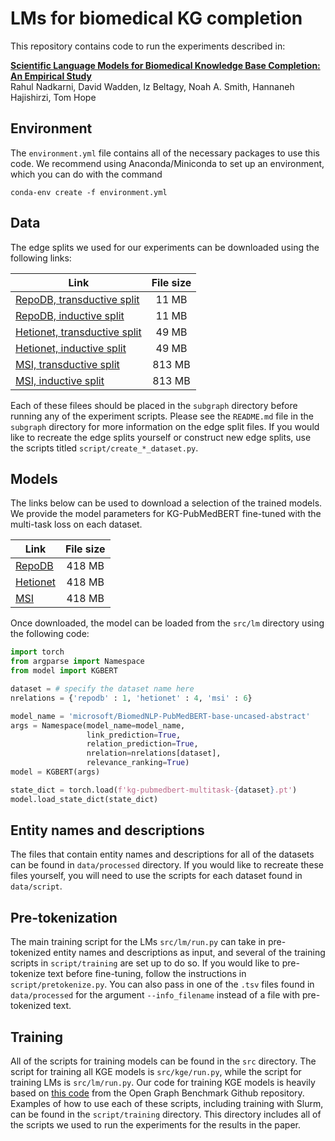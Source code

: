 # LMs for biomedical KG completion

This repository contains code to run the experiments described in:

[**Scientific Language Models for Biomedical Knowledge Base Completion: An Empirical Study**](https://arxiv.org/abs/2106.09700)<br>
Rahul Nadkarni, David Wadden, Iz Beltagy, Noah A. Smith, Hannaneh Hajishirzi, Tom Hope

## Environment

The `environment.yml` file contains all of the necessary packages to use this code. We recommend using Anaconda/Miniconda to set up an environment, which you can do with the command

```
conda-env create -f environment.yml
```

## Data

The edge splits we used for our experiments can be downloaded using the following links:

| Link                                                                                                                 | File size |
|----------------------------------------------------------------------------------------------------------------------|:---------:|
| [RepoDB, transductive split](https://lm-bio-kgc.s3.us-west-2.amazonaws.com/repodb-edge-split-f0.2-neg500-s42.pt)     | 11 MB     |
| [RepoDB, inductive split](https://lm-bio-kgc.s3.us-west-2.amazonaws.com/repodb-edge-split-f0.2-neg500-ind-s42.pt)    | 11 MB     |
| [Hetionet, transductive split](https://lm-bio-kgc.s3.us-west-2.amazonaws.com/hetionet-edge-split-f0.2-neg80-s42.pt)  | 49 MB     |
| [Hetionet, inductive split](https://lm-bio-kgc.s3.us-west-2.amazonaws.com/hetionet-edge-split-f0.2-neg80-ind-s42.pt) | 49 MB     |
| [MSI, transductive split](https://lm-bio-kgc.s3.us-west-2.amazonaws.com/msi-edge-split-f0.2-neg500-s42.pt)           | 813 MB    |
| [MSI, inductive split](https://lm-bio-kgc.s3.us-west-2.amazonaws.com/msi-edge-split-f0.2-neg500-ind-s42.pt)          | 813 MB    |

Each of these filees should be placed in the `subgraph` directory before running any of the experiment scripts. Please see the `README.md` file in the `subgraph` directory for more information on the edge split files. If you would like to recreate the edge splits yourself or construct new edge splits, use the scripts titled `script/create_*_dataset.py`.

## Models

The links below can be used to download a selection of the trained models. We provide the model parameters for KG-PubMedBERT fine-tuned with the multi-task loss on each dataset.

| Link | File size |
|---|:-:|
| [RepoDB](https://lm-bio-kgc.s3.us-west-2.amazonaws.com/kg-pubmedbert-multitask-repodb.pt) | 418 MB |
| [Hetionet](https://lm-bio-kgc.s3.us-west-2.amazonaws.com/kg-pubmedbert-multitask-hetionet.pt) | 418 MB |
| [MSI](https://lm-bio-kgc.s3.us-west-2.amazonaws.com/kg-pubmedbert-multitask-msi.pt) | 418 MB |

Once downloaded, the model can be loaded from the `src/lm` directory using the following code:

```Python
import torch
from argparse import Namespace
from model import KGBERT

dataset = # specify the dataset name here
nrelations = {'repodb' : 1, 'hetionet' : 4, 'msi' : 6}

model_name = 'microsoft/BiomedNLP-PubMedBERT-base-uncased-abstract'
args = Namespace(model_name=model_name,
                 link_prediction=True,
                 relation_prediction=True,
                 nrelation=nrelations[dataset],
                 relevance_ranking=True)
model = KGBERT(args)

state_dict = torch.load(f'kg-pubmedbert-multitask-{dataset}.pt')
model.load_state_dict(state_dict)
```

## Entity names and descriptions

The files that contain entity names and descriptions for all of the datasets can be found in `data/processed` directory. If you would like to recreate these files yourself, you will need to use the scripts for each dataset found in `data/script`.

## Pre-tokenization

The main training script for the LMs `src/lm/run.py` can take in pre-tokenized entity names and descriptions as input, and several of the training scripts in `script/training` are set up to do so. If you would like to pre-tokenize text before fine-tuning, follow the instructions in `script/pretokenize.py`. You can also pass in one of the `.tsv` files found in `data/processed` for the argument `--info_filename` instead of a file with pre-tokenized text.

## Training

All of the scripts for training models can be found in the `src` directory. The script for training all KGE models is `src/kge/run.py`, while the script for training LMs is `src/lm/run.py`. Our code for training KGE models is heavily based on [this code](https://github.com/snap-stanford/ogb/tree/master/examples/linkproppred/biokg) from the Open Graph Benchmark Github repository. Examples of how to use each of these scripts, including training with Slurm, can be found in the `script/training` directory. This directory includes all of the scripts we used to run the experiments for the results in the paper.
